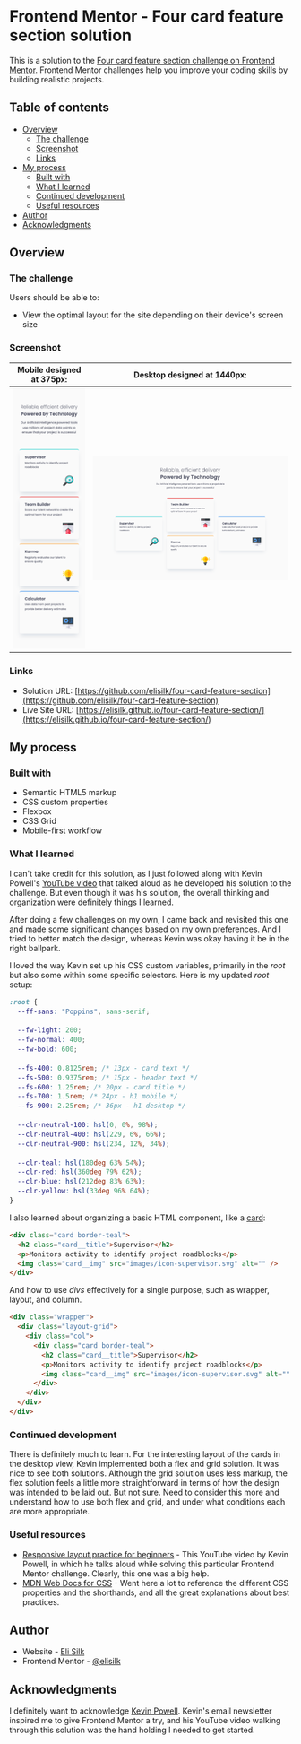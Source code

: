 # Frontend Mentor - Four card feature section solution

This is a solution to the [Four card feature section challenge on Frontend Mentor](https://www.frontendmentor.io/challenges/four-card-feature-section-weK1eFYK). Frontend Mentor challenges help you improve your coding skills by building realistic projects.

## Table of contents

- [Overview](#overview)
  - [The challenge](#the-challenge)
  - [Screenshot](#screenshot)
  - [Links](#links)
- [My process](#my-process)
  - [Built with](#built-with)
  - [What I learned](#what-i-learned)
  - [Continued development](#continued-development)
  - [Useful resources](#useful-resources)
- [Author](#author)
- [Acknowledgments](#acknowledgments)

## Overview

### The challenge

Users should be able to:

- View the optimal layout for the site depending on their device's screen size

### Screenshot

|  Mobile designed at 375px:   |  Desktop designed at 1440px:  |
| :--------------------------: | :---------------------------: |
| ![](./screenshot-mobile.png) | ![](./screenshot-desktop.png) |

### Links

- Solution URL: [https://github.com/elisilk/four-card-feature-section](https://github.com/elisilk/four-card-feature-section)
- Live Site URL: [https://elisilk.github.io/four-card-feature-section/](https://elisilk.github.io/four-card-feature-section/)

## My process

### Built with

- Semantic HTML5 markup
- CSS custom properties
- Flexbox
- CSS Grid
- Mobile-first workflow

### What I learned

I can't take credit for this solution, as I just followed along with Kevin Powell's [YouTube video](https://youtu.be/JFbxl_VmIx0?si=xBqWtxCKLFNJ768b) that talked aloud as he developed his solution to the challenge. But even though it was his solution, the overall thinking and organization were definitely things I learned.

After doing a few challenges on my own, I came back and revisited this one and made some significant changes based on my own preferences. And I tried to better match the design, whereas Kevin was okay having it be in the right ballpark.

I loved the way Kevin set up his CSS custom variables, primarily in the _root_ but also some within some specific selectors. Here is my updated _root_ setup:

```css
:root {
  --ff-sans: "Poppins", sans-serif;

  --fw-light: 200;
  --fw-normal: 400;
  --fw-bold: 600;

  --fs-400: 0.8125rem; /* 13px - card text */
  --fs-500: 0.9375rem; /* 15px - header text */
  --fs-600: 1.25rem; /* 20px - card title */
  --fs-700: 1.5rem; /* 24px - h1 mobile */
  --fs-900: 2.25rem; /* 36px - h1 desktop */

  --clr-neutral-100: hsl(0, 0%, 98%);
  --clr-neutral-400: hsl(229, 6%, 66%);
  --clr-neutral-900: hsl(234, 12%, 34%);

  --clr-teal: hsl(180deg 63% 54%);
  --clr-red: hsl(360deg 79% 62%);
  --clr-blue: hsl(212deg 83% 63%);
  --clr-yellow: hsl(33deg 96% 64%);
}
```

I also learned about organizing a basic HTML component, like a [card](https://developer.mozilla.org/en-US/docs/Web/CSS/Layout_cookbook/Card):

```html
<div class="card border-teal">
  <h2 class="card__title">Supervisor</h2>
  <p>Monitors activity to identify project roadblocks</p>
  <img class="card__img" src="images/icon-supervisor.svg" alt="" />
</div>
```

And how to use _divs_ effectively for a single purpose, such as wrapper, layout, and column.

```html
<div class="wrapper">
  <div class="layout-grid">
    <div class="col">
      <div class="card border-teal">
        <h2 class="card__title">Supervisor</h2>
        <p>Monitors activity to identify project roadblocks</p>
        <img class="card__img" src="images/icon-supervisor.svg" alt="" />
      </div>
    </div>
  </div>
</div>
```

### Continued development

There is definitely much to learn. For the interesting layout of the cards in the desktop view, Kevin implemented both a flex and grid solution. It was nice to see both solutions. Although the grid solution uses less markup, the flex solution feels a little more straightforward in terms of how the design was intended to be laid out. But not sure. Need to consider this more and understand how to use both flex and grid, and under what conditions each are more appropriate.

### Useful resources

- [Responsive layout practice for beginners](https://youtu.be/JFbxl_VmIx0?si=xBqWtxCKLFNJ768b) - This YouTube video by Kevin Powell, in which he talks aloud while solving this particular Frontend Mentor challenge. Clearly, this one was a big help.
- [MDN Web Docs for CSS](https://developer.mozilla.org/en-US/docs/Web/CSS) - Went here a lot to reference the different CSS properties and the shorthands, and all the great explanations about best practices.

## Author

- Website - [Eli Silk](https://github.com/elisilk)
- Frontend Mentor - [@elisilk](https://www.frontendmentor.io/profile/elisilk)

## Acknowledgments

I definitely want to acknowledge [Kevin Powell](https://www.kevinpowell.co/). Kevin's email newsletter inspired me to give Frontend Mentor a try, and his YouTube video walking through this solution was the hand holding I needed to get started.
